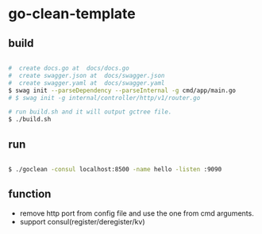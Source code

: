 # go-clean-template

## build

```bash

#  create docs.go at  docs/docs.go
#  create swagger.json at  docs/swagger.json
#  create swagger.yaml at  docs/swagger.yaml
$ swag init --parseDependency --parseInternal -g cmd/app/main.go
# $ swag init -g internal/controller/http/v1/router.go

# run build.sh and it will output gctree file.
$ ./build.sh

```

## run

```bash

$ ./goclean -consul localhost:8500 -name hello -listen :9090

```

## function

* remove http port from config file and use the one from cmd arguments.
* support consul(register/deregister/kv)

